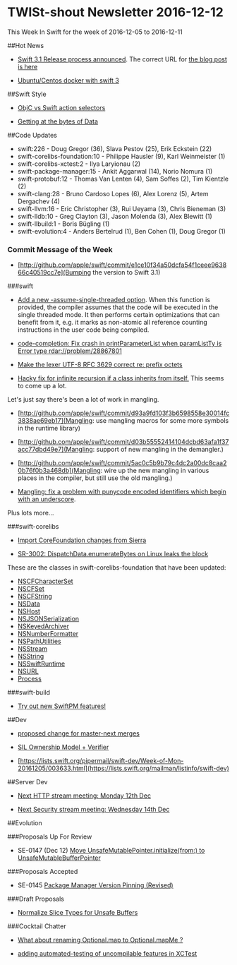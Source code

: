 # TWISt-shout Newsletter 2016-12-12
This Week In Swift for the week of 2016-12-05 to 2016-12-11

##Hot News

* [Swift 3.1 Release process announced](https://lists.swift.org/pipermail/swift-dev/Week-of-Mon-20161205/003682.html). The correct URL for [the blog post is here](https://swift.org/blog/swift-3-1-release-process/)

* [Ubuntu/Centos docker with swift 3](https://lists.swift.org/pipermail/swift-users/Week-of-Mon-20161212/004175.html)

##Swift Style

* [ObjC vs Swift action selectors](https://lists.swift.org/pipermail/swift-users/Week-of-Mon-20161205/004149.html)

* [Getting at the bytes of Data](https://lists.swift.org/pipermail/swift-users/Week-of-Mon-20161205/004161.html)

##Code Updates

* swift:226 - Doug Gregor (36), Slava Pestov (25), Erik Eckstein (22)
* swift-corelibs-foundation:10 - Philippe Hausler (9), Karl Weinmeister (1)
* swift-corelibs-xctest:2 - Ilya Laryionau (2)
* swift-package-manager:15 - Ankit Aggarwal (14), Norio Nomura (1)
* swift-protobuf:12 - Thomas Van Lenten (4), Sam Soffes (2), Tim Kientzle (2)
* swift-clang:28 - Bruno Cardoso Lopes (6), Alex Lorenz (5), Artem Dergachev (4)
* swift-llvm:16 - Eric Christopher (3), Rui Ueyama (3), Chris Bieneman (3)
* swift-lldb:10 - Greg Clayton (3), Jason Molenda (3), Alex Blewitt (1)
* swift-llbuild:1 - Boris Bügling (1)
* swift-evolution:4 - Anders Bertelrud (1), Ben Cohen (1), Doug Gregor (1)

### Commit Message of the Week

* [http://github.com/apple/swift/commit/e1ce10f34a50dcfa54f1ceee963866c40519cc7e](Bumping the version to Swift 3.1)

###swift

* [Add a new -assume-single-threaded option](http://github.com/apple/swift/commit/354fd29f312c02557a3ec8fe94afc3edcfa6adc7). When this function is provided, the compiler assumes that the code will be executed in the single threaded mode. It then performs certain optimizations that can benefit from it, e.g. it  marks as non-atomic all reference counting instructions in the user code being compiled.

* [code-completion: Fix crash in printParameterList when paramListTy is Error type rdar://problem/28867801](http://github.com/apple/swift/commit/528f38aadbe6a0ed66768113f78780dece1b3b21)

* [Make the lexer UTF-8 RFC 3629 correct re: prefix octets](http://github.com/apple/swift/commit/330c2d96e64941c9727c8ce98f43dd05b8783bb6)

* [Hacky fix for infinite recursion if a class inherits from itself.](http://github.com/apple/swift/commit/ddd19c62076ad7d6f3e1c243263dd70f756cad4c) This seems to come up a lot.
  
Let's just say there's been a lot of work in mangling.
  
* [http://github.com/apple/swift/commit/d93a9fd103f3b6598558e30014fc3838ae69eb17](Mangling: use mangling macros for some more symbols in the runtime library)

* [http://github.com/apple/swift/commit/d03b55552414104dcbd63afa1f37acc77dbd49e7](Mangling: support of new mangling in the demangler.)

* [http://github.com/apple/swift/commit/5ac0c5b9b79c4dc2a00dc8caa20b76f0b3a468db](Mangling: wire up the new mangling in various places in the compiler, but still use the old mangling.)

* [Mangling: fix a problem with punycode encoded identifiers which begin with an underscore](http://github.com/apple/swift/commit/e7489462de317a6adb44436eaba810b8ae110e0c).

Plus lots more...
  
###swift-corelibs

* [Import CoreFoundation changes from Sierra](http://github.com/apple/swift-corelibs-foundation/commit/a455cde38e06052385560d0a7c5aeb5a4991f844)

* [SR-3002: DispatchData.enumerateBytes on Linux leaks the block](http://github.com/apple/swift-corelibs-libdispatch/commit/a055ddb8e77b5ac2230fa38879484e78949d544f)

These are the classes in swift-corelibs-foundation that have been updated:

* [NSCFCharacterSet](https://github.com/apple/swift-corelibs-foundation/commits/master/Foundation/NSCFCharacterSet.swift)
* [NSCFSet](https://github.com/apple/swift-corelibs-foundation/commits/master/Foundation/NSCFSet.swift)
* [NSCFString](https://github.com/apple/swift-corelibs-foundation/commits/master/Foundation/NSCFString.swift)
* [NSData](https://github.com/apple/swift-corelibs-foundation/commits/master/Foundation/NSData.swift)
* [NSHost](https://github.com/apple/swift-corelibs-foundation/commits/master/Foundation/NSHost.swift)
* [NSJSONSerialization](https://github.com/apple/swift-corelibs-foundation/commits/master/Foundation/NSJSONSerialization.swift)
* [NSKeyedArchiver](https://github.com/apple/swift-corelibs-foundation/commits/master/Foundation/NSKeyedArchiver.swift)
* [NSNumberFormatter](https://github.com/apple/swift-corelibs-foundation/commits/master/Foundation/NSNumberFormatter.swift)
* [NSPathUtilities](https://github.com/apple/swift-corelibs-foundation/commits/master/Foundation/NSPathUtilities.swift)
* [NSStream](https://github.com/apple/swift-corelibs-foundation/commits/master/Foundation/NSStream.swift)
* [NSString](https://github.com/apple/swift-corelibs-foundation/commits/master/Foundation/NSString.swift)
* [NSSwiftRuntime](https://github.com/apple/swift-corelibs-foundation/commits/master/Foundation/NSSwiftRuntime.swift)
* [NSURL](https://github.com/apple/swift-corelibs-foundation/commits/master/Foundation/NSURL.swift)
* [Process](https://github.com/apple/swift-corelibs-foundation/commits/master/Foundation/Process.swift)

###swift-build

* [Try out new SwiftPM features!](https://lists.swift.org/pipermail/swift-build-dev/Week-of-Mon-20161205/000780.html)

##Dev

* [proposed change for master-next merges](https://lists.swift.org/pipermail/swift-dev/Week-of-Mon-20161205/003656.html)

* [SIL Ownership Model + Verifier](https://lists.swift.org/pipermail/swift-dev/Week-of-Mon-20161205/003648.html)

* [https://lists.swift.org/pipermail/swift-dev/Week-of-Mon-20161205/003633.html](https://lists.swift.org/mailman/listinfo/swift-dev)

##Server Dev

* [Next HTTP stream meeting: Monday 12th Dec](https://lists.swift.org/pipermail/swift-server-dev/Week-of-Mon-20161205/000206.html)

* [Next Security stream meeting: Wednesday 14th Dec](https://lists.swift.org/pipermail/swift-server-dev/Week-of-Mon-20161205/000207.html)

##Evolution

###Proposals Up For Review

* SE-0147 (Dec 12) [Move UnsafeMutablePointer.initialize(from:) to UnsafeMutableBufferPointer](https://lists.swift.org/pipermail/swift-evolution-announce/2016-December/000304.html)

###Proposals Accepted

* SE-0145 [Package Manager Version Pinning (Revised)](https://lists.swift.org/pipermail/swift-evolution-announce/2016-December/000302.html)
  
###Draft Proposals

* [Normalize Slice Types for Unsafe Buffers](https://lists.swift.org/pipermail/swift-evolution/Week-of-Mon-20161128/029095.html)

###Cocktail Chatter

* [What about renaming Optional.map to	Optional.mapMe ?](https://lists.swift.org/pipermail/swift-evolution/Week-of-Mon-20161205/029259.html)

* [adding automated-testing of uncompilable features	in XCTest](https://lists.swift.org/pipermail/swift-evolution/Week-of-Mon-20161205/029390.html)
